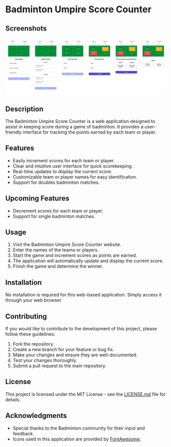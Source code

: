 # Badminton Umpire Score Counter

## Screenshots

![Screenshot 1](https://github.com/weehongayden/badminton-umpire-score-counter/blob/main/thumbnail.jpg)

## Description

The Badminton Umpire Score Counter is a web application designed to assist in keeping score during a game of badminton. It provides a user-friendly interface for tracking the points earned by each team or player.

## Features

- Easily increment scores for each team or player.
- Clear and intuitive user interface for quick scorekeeping.
- Real-time updates to display the current score.
- Customizable team or player names for easy identification.
- Support for doubles badminton matches.

## Upcoming Features

- Decrement scores for each team or player.
- Support for single badminton matches.

## Usage

1. Visit the Badminton Umpire Score Counter website.
2. Enter the names of the teams or players.
3. Start the game and increment scores as points are earned.
4. The application will automatically update and display the current score.
5. Finish the game and determine the winner.

## Installation

No installation is required for this web-based application. Simply access it through your web browser.

## Contributing

If you would like to contribute to the development of this project, please follow these guidelines:

1. Fork the repository.
2. Create a new branch for your feature or bug fix.
3. Make your changes and ensure they are well-documented.
4. Test your changes thoroughly.
5. Submit a pull request to the main repository.

## License

This project is licensed under the MIT License - see the [LICENSE.md](LICENSE.md) file for details.

## Acknowledgments

- Special thanks to the Badminton community for their input and feedback.
- Icons used in this application are provided by [FontAwesome](https://fontawesome.com/).
